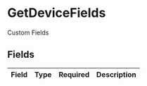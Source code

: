 # GetDeviceFields

Custom Fields


## Fields

| Field       | Type        | Required    | Description |
| ----------- | ----------- | ----------- | ----------- |